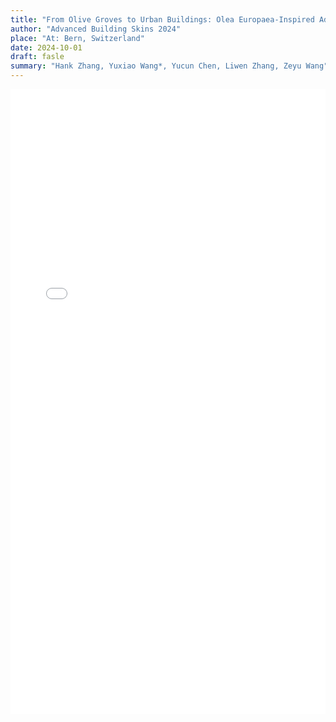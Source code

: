 ```yaml
---
title: "From Olive Groves to Urban Buildings: Olea Europaea-Inspired Adaptive Photovoltaic Façades for Balancing Energy Efficiency and Visual Comfort"
author: "Advanced Building Skins 2024"
place: "At: Bern, Switzerland"
date: 2024-10-01
draft: fasle
summary: "Hank Zhang, Yuxiao Wang*, Yucun Chen, Liwen Zhang, Zeyu Wang"
---
```


<embed src="/images/publication/3.pdf" type="application/pdf" width="100%" height="1000" />